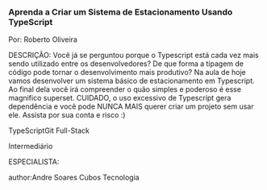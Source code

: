 ### Aprenda a Criar um Sistema de Estacionamento Usando TypeScript
Por: Roberto Oliveira

DESCRIÇÃO:
Você já se perguntou porque o Typescript está cada vez mais sendo utilizado entre os desenvolvedores? De que forma a tipagem de código pode tornar o desenvolvimento mais produtivo? Na aula de hoje vamos desenvolver um sistema básico de estacionamento em Typescript. Ao final dela você irá compreender o quão simples e poderoso é esse magnifico superset. CUIDADO, o uso excessivo de Typescript gera dependência e você pode NUNCA MAIS querer criar um projeto sem usar ele. Assista por sua conta e risco :)

TypeScriptGit
Full-Stack

Intermediário

ESPECIALISTA:

author:Andre Soares 
Cubos Tecnologia
